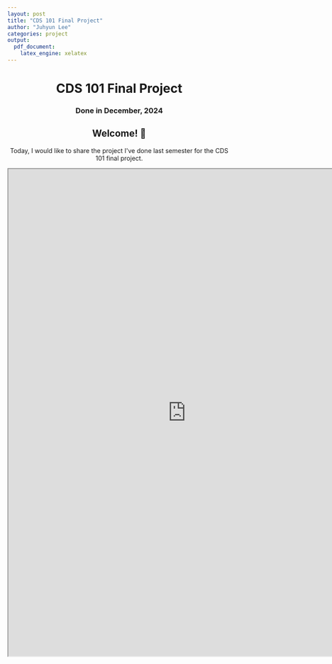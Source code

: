 ```yaml
---
layout: post
title: "CDS 101 Final Project"
author: "Juhyun Lee"
categories: project
output: 
  pdf_document:
    latex_engine: xelatex
---
```


<center>

# CDS 101 Final Project

### Done in December, 2024


## Welcome! 🎉

Today, I would like to share the project I've done last semester for the CDS 101 final project.

<iframe src="https://drive.google.com/viewerng/viewer?embedded=true&url=[https://drive.google.com/uc?id=1wg7jbdczntCRkVGPICti1wUrTyQnBwru](https://drive.google.com/file/d/1dU3Wm6yynFSN7W56-SLzAqrC14n3mWsc/view?usp=sharing)" 
          width="800px" 
          height="1100px">
  </iframe>

</center>
